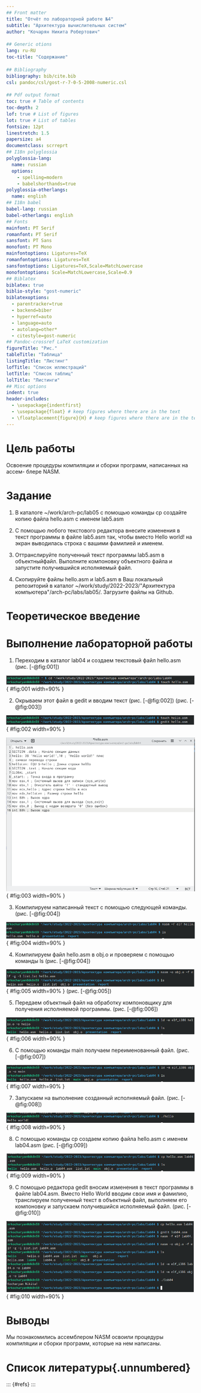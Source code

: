 ```yaml
---
## Front matter
title: "Отчёт по лабораторной работе №4"
subtitle: "Архитектура вычислительных систем"
author: "Кочарян Никита Робертович"

## Generic otions
lang: ru-RU
toc-title: "Содержание"

## Bibliography
bibliography: bib/cite.bib
csl: pandoc/csl/gost-r-7-0-5-2008-numeric.csl

## Pdf output format
toc: true # Table of contents
toc-depth: 2
lof: true # List of figures
lot: true # List of tables
fontsize: 12pt
linestretch: 1.5
papersize: a4
documentclass: scrreprt
## I18n polyglossia
polyglossia-lang:
  name: russian
  options:
	- spelling=modern
	- babelshorthands=true
polyglossia-otherlangs:
  name: english
## I18n babel
babel-lang: russian
babel-otherlangs: english
## Fonts
mainfont: PT Serif
romanfont: PT Serif
sansfont: PT Sans
monofont: PT Mono
mainfontoptions: Ligatures=TeX
romanfontoptions: Ligatures=TeX
sansfontoptions: Ligatures=TeX,Scale=MatchLowercase
monofontoptions: Scale=MatchLowercase,Scale=0.9
## Biblatex
biblatex: true
biblio-style: "gost-numeric"
biblatexoptions:
  - parentracker=true
  - backend=biber
  - hyperref=auto
  - language=auto
  - autolang=other*
  - citestyle=gost-numeric
## Pandoc-crossref LaTeX customization
figureTitle: "Рис."
tableTitle: "Таблица"
listingTitle: "Листинг"
lofTitle: "Список иллюстраций"
lotTitle: "Список таблиц"
lolTitle: "Листинги"
## Misc options
indent: true
header-includes:
  - \usepackage{indentfirst}
  - \usepackage{float} # keep figures where there are in the text
  - \floatplacement{figure}{H} # keep figures where there are in the text
---
```


# Цель работы

Освоение процедуры компиляции и сборки программ, написанных на ассем-
блере NASM.

# Задание
 
1.	В каталоге ~/work/arch-pc/lab05 с помощью команды cp создайте копию файла hello.asm с именем lab5.asm

2.	С помощью любого текстового редактора внесите изменения в текст программы в файле lab5.asm так, чтобы вместо Hello world! на экран выводилась строка с вашими фамилией и именем.

3.	Оттранслируйте полученный текст программы lab5.asm в объектныйфайл. Выполните компоновку объектного файла и запустите получившийся исполняемый файл.

4.	Скопируйте файлы hello.asm и lab5.asm в Ваш локальный репозиторий в каталог ~/work/study/2022-2023/"Архитектура компьютера"/arch-pc/labs/lab05/. Загрузите файлы на Github.


	
# Теоретическое введение

# Выполнение лабораторной работы

1.	Переходим в каталог lab04 и создаем текстовый файл hello.asm (рис. [-@fig:001])

![Создание файла hello.asm](image/4.1.png){ #fig:001 width=90% }

2.	Окрываем этот файл в gedit и вводим текст (рис. [-@fig:002]) (рис. [-@fig:003])

![Открытие файла](image/4.2.png){ #fig:002 width=90% }

![Ввод текста](image/4.3.png){ #fig:003 width=90% }

3.	Компилируем написанный текст с помощью следующей команды. (рис. [-@fig:004])

![Компиляция текста](image/4.4.png){ #fig:004 width=90% }

4.	Компилируем файл hello.asm в obj.o и проверяем с помощью команды ls (рис. [-@fig:004])

![Компиляция файла](image/4.5.png){ #fig:005 width=90% }  (рис. [-@fig:005])

5.	Передаем объектный файл на обработку компоновщику для получения исполняемой программы. (рис. [-@fig:006])

![Обработка файла](image/4.6.png){ #fig:006 width=90% }

6.	С помощью команды main получаем переименованный файл.  (рис. [-@fig:007])

![Команда main](image/4.7.png){ #fig:007 width=90% }

7.	Запускаем на выполнение созданный исполняемый файл. (рис. [-@fig:008])

![Запускаем файл](image/4.8.png){ #fig:008 width=90% }

8.	С помощью команды cp создаем копию файла hello.asm с именем lab04.asm  (рис. [-@fig:009]) 

![Создание копии файла hello.asm](image/4.9.png){ #fig:009 width=90% }

9.	C помощью редактора gedit вносим изменения в текст программы в файле lab04.asm. Вместо Hello World вводим свои имя и фамилию, транслируем полученный текст в объектный файл, выполняем его компоновку и запускаем получившийся исполняемый файл.  (рис. [-@fig:010])

![Запуск файла lab04.asm](image/4.11.png){ #fig:010 width=90% }

# Выводы

Мы познакомились  ассемблером NASM освоили процедуры компиляции и сборки программ, которые на нем написаны.

# Список литературы{.unnumbered}

::: {#refs}
:::
